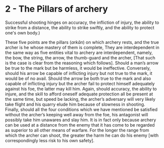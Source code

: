 # 2 - The Pillars of archery

Successful shooting hinges on accuracy, the infliction of injury, the ability to strike from a distance, the ability to strike swiftly, and the ability to protect one's own body.)

These five points are the pillars (*arkān*) on which archery rests, and the true archer is he whose mastery of them is complete, They are interdependent in the same way as five entities vital to archery are interdependent, namely, the bow, the string, the arrow, the thumb-guard and the archer, [That such is the case is clear from the reasoning which follows]. Should a man’s arrow be true to the mark but be harmless, it would be ineffective. Conversely, should his arrow be capable of inflicting injury but not true to the mark, it would be of no avail. Should the arrow be both true to the mark and also capable of inflicting injury but the archer fail to protect himself adequately against his foe, the latter may kill him. Again, should accuracy, the ability to injure, and the skill to afford oneself adequate protection all be present at the same time, but speed be lacking, the archer’s adversary will very likely take flight and his quarry elude him because of slowness in shooting. Finally, should all the four conditions which we have mentioned be satisfied without the archer’s keeping well away from the foe, his antagonist will possibly take him unawares and slay him. It is in fact only because archery can be used at a distance from the enemy that it has come to be regarded as superior to all other means of warfare. For the longer the range from which the archer can shoot, the greater the harm he can do his enemy [with correspondingly less risk to his own safety].
